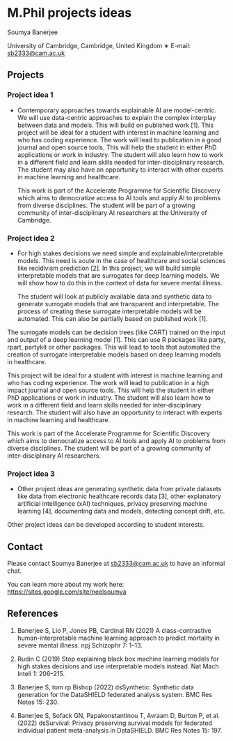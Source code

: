 
 
# M.Phil projects ideas 

Soumya Banerjee 

University of Cambridge, Cambridge, United Kingdom 
∗ E-mail: sb2333@cam.ac.uk 

## Projects 

### Project idea 1

* Contemporary approaches towards explainable AI are model-centric. We will use data-centric approaches to explain the complex interplay between data and models. This will build on published work [1]. This project will be ideal for a student with interest in machine learning and who has coding experience. The work will lead to publication in a good journal and open source tools. This will help the student in either PhD applications or work in industry. The student will also learn how to work in a different field and learn skills needed for inter-disciplinary research. The student may also have an opportunity to interact with other experts in machine learning and healthcare. 

  This work is part of the Accelerate Programme for Scientific Discovery which aims to democratize access to AI tools and apply AI to problems from diverse disciplines. The student will be part of a growing community of inter-disciplinary AI researchers at the University of Cambridge. 

### Project idea 2

* For high stakes decisions we need simple and explainable/interpretable models. This need is acute in the case of healthcare and social sciences like recidivism prediction [2]. In this project, we will build simple interpretable models that are surrogates for deep learning models. We will show how to do this in the context of data for severe mental illness. 

  The student will look at publicly available data and synthetic data to generate surrogate models that are transparent and interpretable. The process of creating these surrogate interpretable models will be automated. This can also be partially based on published work [1]. 

 The surrogate models can be decision trees (like CART) trained on the input and output of a deep learning model [1].   This can use R packages like party, rpart, partykit or other packages. 
 This will lead to tools that automated the creation of surrogate interpretable models based on deep learning models in healthcare. 

  This project will be ideal for a student with interest in machine learning and who has coding
  experience. The work will lead to publication in a high impact journal and open source tools. This will help the    student in either PhD applications or work in industry. The student will also learn how to work in a different field and learn skills needed for inter-disciplinary research. The student will also have an opportunity to interact with  experts in machine learning and healthcare. 

   This work is part of the Accelerate Programme for Scientific Discovery which aims to democratize access to AI tools  and apply AI to problems from diverse disciplines. The student will be part of a growing community of inter-disciplinary AI researchers. 


### Project idea 3

* Other project ideas are generating synthetic data from private datasets like data from electronic healthcare records data [3], other explanatory artificial intelligence (xAI) techniques, privacy preserving machine learning [4], documenting data and models, detecting concept drift, etc. 

 Other project ideas can be developed according to student interests. 

## Contact

Please contact Soumya Banerjee at sb2333@cam.ac.uk to have an informal chat. 

You can learn more about my work here: 
https://sites.google.com/site/neelsoumya 


## References 

1. Banerjee S, Lio P, Jones PB, Cardinal RN (2021) A class-contrastive human-interpretable machine learning approach to predict mortality in severe mental illness. npj Schizophr 7: 1–13. 

2. Rudin C (2019) Stop explaining black box machine learning models for high stakes decisions and use interpretable models instead. Nat Mach Intell 1: 206–215. 

3. Banerjee S, tom rp Bishop (2022) dsSynthetic: Synthetic data generation for the DataSHIELD federated analysis system. BMC Res Notes 15: 230. 

4. Banerjee S, Sofack GN, Papakonstantinou T, Avraam D, Burton P, et al. (2022) dsSurvival: Privacy preserving survival models for federated individual patient meta-analysis in DataSHIELD. BMC Res Notes 15: 197.
